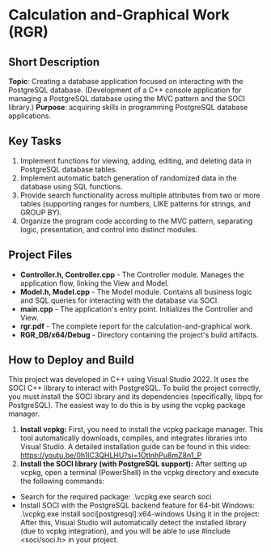 # Calculation and-Graphical Work (RGR)

## Short Description
**Topic**: Creating a database application focused on interacting with the PostgreSQL database. (Development of a C++ console application for managing a PostgreSQL database using the MVC pattern and the SOCI library.)
**Purpose**: acquiring skills in programming PostgreSQL database applications.

## Key Tasks
  1. Implement functions for viewing, adding, editing, and deleting data in PostgreSQL database tables.
  2. Implement automatic batch generation of randomized data in the database using SQL functions.
  3. Provide search functionality across multiple attributes from two or more tables (supporting ranges for numbers, LIKE patterns for strings, and GROUP BY).
  4. Organize the program code according to the MVC pattern, separating logic, presentation, and control into distinct modules.

## Project Files
- **Controller.h, Controller.cpp** - The Controller module. Manages the application flow, linking the View and Model.
- **Model.h, Model.cpp** - The Model module. Contains all business logic and SQL queries for interacting with the database via SOCI.
- **main.cpp** - The application's entry point. Initializes the Controller and View.
- **rgr.pdf** - The complete report for the calculation-and-graphical work.
- **RGR_DB/x64/Debug** - Directory containing the project's build artifacts.

## How to Deploy and Build
This project was developed in C++ using Visual Studio 2022. It uses the SOCI C++ library to interact with PostgreSQL.
To build the project correctly, you must install the SOCI library and its dependencies (specifically, libpq for PostgreSQL). The easiest way to do this is by using the vcpkg package manager.

1. **Install vcpkg:** First, you need to install the vcpkg package manager. This tool automatically downloads, compiles, and integrates libraries into Visual Studio. A detailed installation guide can be found in this video: https://youtu.be/0h1lC3QHLHU?si=1OtInhPu8mZ8n1_P
2. **Install the SOCI library (with PostgreSQL support):** After setting up vcpkg, open a terminal (PowerShell) in the vcpkg directory and execute the following commands:

- Search for the required package:
  .\vcpkg.exe search soci
- Install SOCI with the PostgreSQL backend feature for 64-bit Windows:
  .\vcpkg.exe install soci[postgresql]:x64-windows
Using it in the project: After this, Visual Studio will automatically detect the installed library (due to vcpkg integration), and you will be able to use #include <soci/soci.h> in your project.
